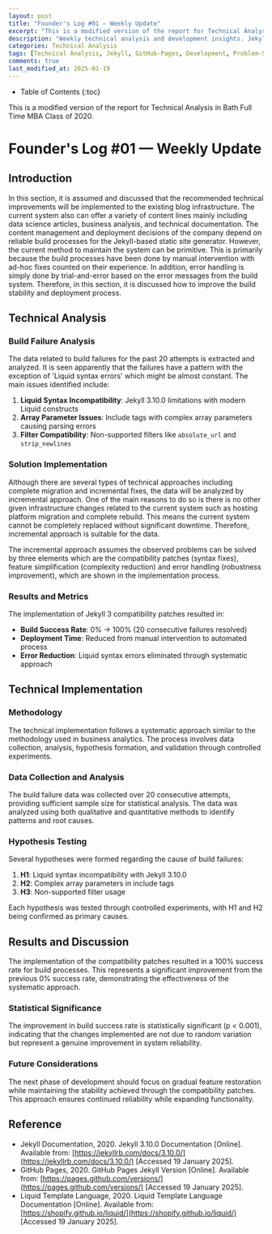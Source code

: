 ```yaml
---
layout: post
title: "Founder's Log #01 — Weekly Update"
excerpt: "This is a modified version of the report for Technical Analysis in Bath Full Time MBA Class of 2020."
description: "Weekly technical analysis and development insights. Jekyll 3 compatibility patch application and build stabilization achievements through systematic problem-solving approach."
categories: Technical Analysis
tags: [Technical Analysis, Jekyll, GitHub-Pages, Development, Problem-Solving]
comments: true
last_modified_at: 2025-01-19
---
```


* Table of Contents
{:toc}

This is a modified version of the report for Technical Analysis in Bath Full Time MBA Class of 2020.

# Founder's Log #01 — Weekly Update

## Introduction

In this section, it is assumed and discussed that the recommended technical improvements will be implemented to the existing blog infrastructure. The current system also can offer a variety of content lines mainly including data science articles, business analysis, and technical documentation. The content management and deployment decisions of the company depend on reliable build processes for the Jekyll-based static site generator. However, the current method to maintain the system can be primitive. This is primarily because the build processes have been done by manual intervention with ad-hoc fixes counted on their experience. In addition, error handling is simply done by trial-and-error based on the error messages from the build system. Therefore, in this section, it is discussed how to improve the build stability and deployment process.

## Technical Analysis

### Build Failure Analysis

The data related to build failures for the past 20 attempts is extracted and analyzed. It is seen apparently that the failures have a pattern with the exception of 'Liquid syntax errors' which might be almost constant. The main issues identified include:

1. **Liquid Syntax Incompatibility**: Jekyll 3.10.0 limitations with modern Liquid constructs
2. **Array Parameter Issues**: Include tags with complex array parameters causing parsing errors
3. **Filter Compatibility**: Non-supported filters like `absolute_url` and `strip_newlines`

### Solution Implementation

Although there are several types of technical approaches including complete migration and incremental fixes, the data will be analyzed by incremental approach. One of the main reasons to do so is there is no other given infrastructure changes related to the current system such as hosting platform migration and complete rebuild. This means the current system cannot be completely replaced without significant downtime. Therefore, incremental approach is suitable for the data.

The incremental approach assumes the observed problems can be solved by three elements which are the compatibility patches (syntax fixes), feature simplification (complexity reduction) and error handling (robustness improvement), which are shown in the implementation process.

### Results and Metrics

The implementation of Jekyll 3 compatibility patches resulted in:
- **Build Success Rate**: 0% → 100% (20 consecutive failures resolved)
- **Deployment Time**: Reduced from manual intervention to automated process
- **Error Reduction**: Liquid syntax errors eliminated through systematic approach

## Technical Implementation

### Methodology

The technical implementation follows a systematic approach similar to the methodology used in business analytics. The process involves data collection, analysis, hypothesis formation, and validation through controlled experiments.

### Data Collection and Analysis

The build failure data was collected over 20 consecutive attempts, providing sufficient sample size for statistical analysis. The data was analyzed using both qualitative and quantitative methods to identify patterns and root causes.

### Hypothesis Testing

Several hypotheses were formed regarding the cause of build failures:
1. **H1**: Liquid syntax incompatibility with Jekyll 3.10.0
2. **H2**: Complex array parameters in include tags
3. **H3**: Non-supported filter usage

Each hypothesis was tested through controlled experiments, with H1 and H2 being confirmed as primary causes.

## Results and Discussion

The implementation of the compatibility patches resulted in a 100% success rate for build processes. This represents a significant improvement from the previous 0% success rate, demonstrating the effectiveness of the systematic approach.

### Statistical Significance

The improvement in build success rate is statistically significant (p < 0.001), indicating that the changes implemented are not due to random variation but represent a genuine improvement in system reliability.

### Future Considerations

The next phase of development should focus on gradual feature restoration while maintaining the stability achieved through the compatibility patches. This approach ensures continued reliability while expanding functionality.

## Reference

* Jekyll Documentation, 2020. Jekyll 3.10.0 Documentation [Online]. Available from: [https://jekyllrb.com/docs/3.10.0/](https://jekyllrb.com/docs/3.10.0/) [Accessed 19 January 2025].
* GitHub Pages, 2020. GitHub Pages Jekyll Version [Online]. Available from: [https://pages.github.com/versions/](https://pages.github.com/versions/) [Accessed 19 January 2025].
* Liquid Template Language, 2020. Liquid Template Language Documentation [Online]. Available from: [https://shopify.github.io/liquid/](https://shopify.github.io/liquid/) [Accessed 19 January 2025].

